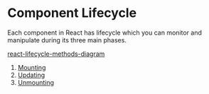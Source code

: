 # Component Lifecycle

Each component in React has lifecycle which you can monitor and manipulate during its three main phases.

[react-lifecycle-methods-diagram](https://projects.wojtekmaj.pl/react-lifecycle-methods-diagram/)

1. [Mounting](6.1.%20Mounting.md)
1. [Updating](6.2.%20Updating.md)
1. [Unmounting](6.3.%20Unmounting.md)
 
